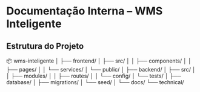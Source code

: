 # Documentação Interna – WMS Inteligente

## Estrutura do Projeto
📦 wms-inteligente
│
├── frontend/
│ ├── src/
│ │ ├── components/
│ │ ├── pages/
│ │ └── services/
│ └── public/
│
├── backend/
│ ├── src/
│ │ ├── modules/
│ │ ├── routes/
│ │ └── config/
│ └── tests/
│
├── database/
│ ├── migrations/
│ └── seed/
│
└── docs/
└── technical/

